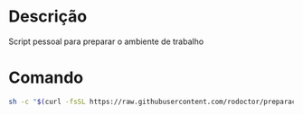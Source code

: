 # Descrição
Script pessoal para preparar o ambiente de trabalho 

# Comando
```bash
sh -c "$(curl -fsSL https://raw.githubusercontent.com/rodoctor/preparacao-ambiente-linux/refs/heads/main/start.sh)"
```
